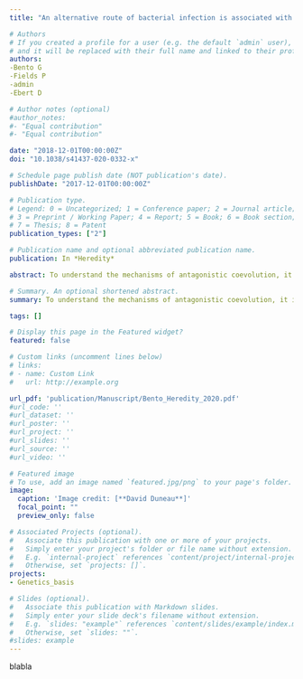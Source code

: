 ```yaml
---
title: "An alternative route of bacterial infection is associated with a polymorphism at an alternative resistance locus."

# Authors
# If you created a profile for a user (e.g. the default `admin` user), write the username (folder name) here 
# and it will be replaced with their full name and linked to their profile.
authors: 
-Bento G
-Fields P
-admin
-Ebert D

# Author notes (optional)
#author_notes:
#- "Equal contribution"
#- "Equal contribution"

date: "2018-12-01T00:00:00Z"
doi: "10.1038/s41437-020-0332-x"

# Schedule page publish date (NOT publication's date).
publishDate: "2017-12-01T00:00:00Z"

# Publication type.
# Legend: 0 = Uncategorized; 1 = Conference paper; 2 = Journal article;
# 3 = Preprint / Working Paper; 4 = Report; 5 = Book; 6 = Book section;
# 7 = Thesis; 8 = Patent
publication_types: ["2"]

# Publication name and optional abbreviated publication name.
publication: In *Heredity*

abstract: To understand the mechanisms of antagonistic coevolution, it is crucial to identify the genetics of parasite resistance. In the Daphnia magna–Pasteuria ramosa host–parasite system, the most important step of the infection process is the one in which P. ramosa spores attach to the host’s foregut. A matching-allele model (MAM) describes the host–parasite genetic interactions underlying attachment success. Here we describe a new P. ramosa genotype, P15, which, unlike previously studied genotypes, attaches to the host’s hindgut, not to its foregut. Host resistance to P15 attachment shows great diversity across natural populations. In contrast to P. ramosa genotypes that use foregut attachment, P15 shows some quantitative variation in attachment success and does not always lead to successful infections, suggesting that hindgut attachment represents a less-efficient infection mechanism than foregut attachment. Using a Quantitative Trait Locus (QTL) approach, we detect two significant QTLs in the host genome: one that co-localizes with the previously described D. magna PR locus of resistance to foregut attachment, and a second, major QTL located in an unlinked genomic region. We find no evidence of epistasis. Fine mapping reveals a genomic region, the D locus, of ~13 kb. The discovery of a second P. ramosa attachment site and of a novel host-resistance locus increases the complexity of this system, with implications for both for the coevolutionary dynamics (e.g., Red Queen and the role of recombination), and for the evolution and epidemiology of the infection process.

# Summary. An optional shortened abstract.
summary: To understand the mechanisms of antagonistic coevolution, it is crucial to identify the genetics of parasite resistance. Using QTL approach, we discovered a second P. ramosa attachment site and a novel host-resistance locus, with implications for both for the coevolutionary dynamics (e.g., Red Queen and the role of recombination), and for the evolution and epidemiology of the infection process.

tags: []

# Display this page in the Featured widget?
featured: false

# Custom links (uncomment lines below)
# links:
# - name: Custom Link
#   url: http://example.org

url_pdf: 'publication/Manuscript/Bento_Heredity_2020.pdf'
#url_code: ''
#url_dataset: ''
#url_poster: ''
#url_project: ''
#url_slides: ''
#url_source: ''
#url_video: ''

# Featured image
# To use, add an image named `featured.jpg/png` to your page's folder. 
image:
  caption: 'Image credit: [**David Duneau**]'
  focal_point: ""
  preview_only: false

# Associated Projects (optional).
#   Associate this publication with one or more of your projects.
#   Simply enter your project's folder or file name without extension.
#   E.g. `internal-project` references `content/project/internal-project/index.md`.
#   Otherwise, set `projects: []`.
projects:
- Genetics_basis

# Slides (optional).
#   Associate this publication with Markdown slides.
#   Simply enter your slide deck's filename without extension.
#   E.g. `slides: "example"` references `content/slides/example/index.md`.
#   Otherwise, set `slides: ""`.
#slides: example
---
```


blabla
